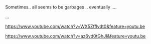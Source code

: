 #

Sometimes.. all seems to be garbages .. eventually ....



...


https://www.youtube.com/watch?v=WX5Zfflvdt0&feature=youtu.be

https://www.youtube.com/watch?v=az6vd0tGhJI&feature=youtu.be

